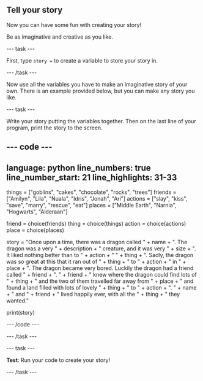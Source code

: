 ## Tell your story

Now you can have some fun with creating your story! 

Be as imaginative and creative as you like.

--- task ---

First, type `story =` to create a variable to store your story in.

--- /task ---

Now use all the variables you have to make an imaginative story of your own. There is an example provided below, but you can make any story you like.

--- task ---

Write your story putting the variables together. Then on the last line of your program, print the story to the screen.

--- code ---
---
language: python
line_numbers: true
line_number_start: 21
line_highlights: 31-33
---
things = ["goblins", "cakes", "chocolate", "rocks", "trees"]
friends = ["Amilyn", "Lila", "Nuala", "Idris", "Jonah", "Ari"]
actions = ["slay", "kiss", "save", "marry", "rescue", "eat"]
places = ["Middle Earth", "Narnia", "Hogwarts", "Alderaan"]

friend = choice(friends)
thing = choice(things)
action = choice(actions)
place = choice(places)

story = "Once upon a time, there was a dragon called " + name + ". The dragon was a very " + description + " creature, and it was very " + size + ". It liked nothing better than to " +  action + " " + thing + ". Sadly, the dragon was so great at this that it ran out of " + thing + " to " + action + " in " + place + ". The dragon became very bored. Luckily the dragon had a friend called " + friend + ". " + friend + " knew where the dragon could find lots of " + thing + " and the two of them travelled far away from " + place + " and found a land filled with lots of lovely " + thing + " to " + action + ". " + name + " and " + friend + " lived happily ever, with all the " + thing + " they wanted."

print(story)

--- /code ---

--- /task ---

--- task ---

**Test**: Run your code to create your story!

--- /task ---
